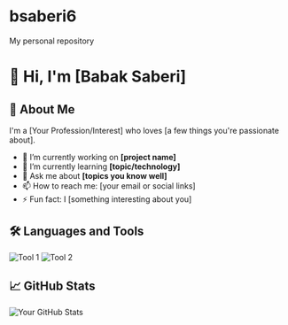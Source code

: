 # bsaberi6
My personal repository
# 👋 Hi, I'm [Babak Saberi]

## 🚀 About Me
I'm a [Your Profession/Interest] who loves [a few things you're passionate about].

- 🔭 I’m currently working on **[project name]**
- 🌱 I’m currently learning **[topic/technology]**
- 💬 Ask me about **[topics you know well]**
- 📫 How to reach me: [your email or social links]
- ⚡ Fun fact: I [something interesting about you]

## 🛠️ Languages and Tools
![Tool 1](https://img.shields.io/badge/-Tool1-05122A?style=flat&logo=tool1&logoColor=white)
![Tool 2](https://img.shields.io/badge/-Tool2-05122A?style=flat&logo=tool2&logoColor=white)

## 📈 GitHub Stats
![Your GitHub Stats](https://github-readme-stats.vercel.app/api?username=yourusername&show_icons=true&hide_title=true)
